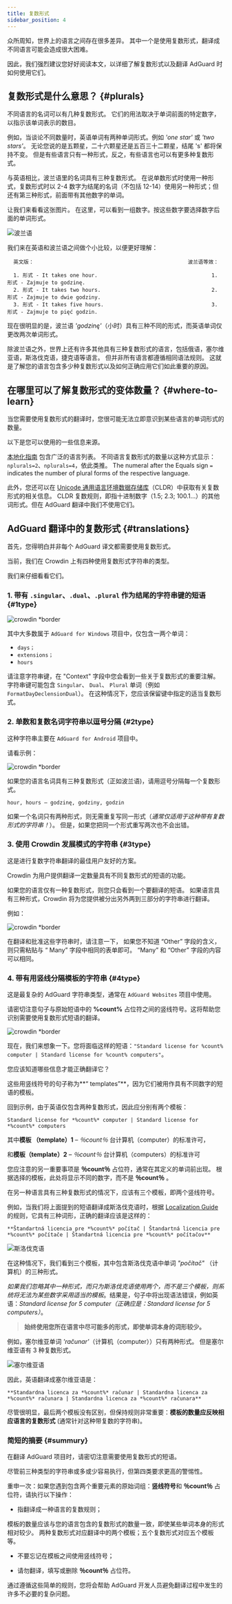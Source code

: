 ```yaml
---
title: 复数形式
sidebar_position: 4
---
```



众所周知，世界上的语言之间存在很多差异。 其中一个是使用复数形式，翻译成不同语言可能会造成很大困难。

因此，我们强烈建议您好好阅读本文，以详细了解复数形式以及翻译 AdGuard 时如何使用它们。

## 复数形式是什么意思？ {#plurals}

不同语言的名词可以有几种复数形式。 它们的用法取决于单词前面的特定数字，以指示该单词表示的数目。

例如，当谈论不同数量时，英语单词有两种单词形式。例如 *'one star'* 或 *'two stars'*。 无论您说的是五颗星，二十六颗星还是五百三十二颗星，结尾 's' 都将保持不变。 但是有些语言只有一种形式，反之，有些语言也可以有更多种复数形式。

与英语相比，波兰语里的名词具有三种复数形式。 在说单数形式时使用一种形式，复数形式时以 2-4 数字为结尾的名词（不包括 12-14）使用另一种形式；但还有第三种形式，前面带有其他数字的单词。

让我们来看看这张图片。 在这里，可以看到一组数字。按这些数字要选择数字后面的单词形式。

![波兰语](https://cdn.adtidy.org/content/Kb/ad_blocker/miscellaneous/adguard_translations/polish.png)

我们来在英语和波兰语之间做个小比较，以便更好理解：

      英文版：                                                  波兰语等效：
    
      1. 形式 - It takes one hour.                                     1. 形式 - Zajmuje to godzinę.
      2. 形式 - It takes two hours.                                    2. 形式 - Zajmuje to dwie godziny.
      3. 形式 - It takes five hours.                                   3. 形式 - Zajmuje to pięć godzin.

现在很明显的是，波兰语 *'godzinę'*（小时）具有三种不同的形式，而英语单词仅更改两次单词形式。

除波兰语之外，世界上还有许多其他具有三种复数形式的语言，包括俄语，塞尔维亚语，斯洛伐克语，捷克语等语言。 但并非所有语言都遵循相同语法规则。 这就是了解您的语言包含多少种复数形式以及如何正确应用它们如此重要的原因。

## 在哪里可以了解复数形式的变体数量？ {#where-to-learn}

当您需要使用复数形式的翻译时，您很可能无法立即意识到某些语言的单词形式的数量。

以下是您可以使用的一些信息来源。

[本地化指南](http://docs.translatehouse.org/projects/localization-guide/en/latest/l10n/pluralforms.html) 包含广泛的语言列表。 不同语言复数形式的数量以这种方式显示：`nplurals=2`、`nplurals=4`，依此类推。 The numeral after the Equals sign `=` indicates the number of plural forms of the respective language.

此外，您还可以在 [Unicode 通用语言环境数据存储库](http://www.unicode.org/cldr/charts/latest/supplemental/language_plural_rules.html#rules)（CLDR）中获取有关复数形式的相关信息。 CLDR 复数规则，即指十进制数字（1.5; 2.3; 100.1…）的其他词形式。但在 AdGuard 翻译中我们不使用它们。

## AdGuard 翻译中的复数形式 {#translations}

首先，您得明白并非每个 AdGuard 译文都需要使用复数形式。

当前，我们在 Crowdin 上有四种使用复数形式字符串的类型。

我们来仔细看看它们。

### 1. 带有 `.singular`、`.dual`、`.plural` 作为结尾的字符串键的短语 {#1type}

![crowdin *border](https://cdn.adtidy.org/public/Adguard/kb/en/plurals/dual_it.png)

其中大多数属于 `AdGuard for Windows` 项目中，仅包含一两个单词：

- `days；`
- `extensions；`
- `hours`

请注意字符串键，在 "Context" 字段中您会看到一些关于复数形式的重要注解。 字符串键可能包含 `Singular`、 `Dual`、 `Plural` 单词（例如`FormatDayDeclensionDual`）。 在这种情况下，您应该保留键中指定的适当复数形式。

### 2. 单数和复数名词字符串以逗号分隔 {#2type}

这种字符串主要在 `AdGuard for Android` 项目中。

请看示例：

![crowdin *border](https://cdn.adtidy.org/public/Adguard/kb/en/plurals/android_fr.png)

如果您的语言名词具有三种复数形式（正如波兰语)，请用逗号分隔每一个复数形式。

`hour, hours — godzinę, godziny, godzin`

如果一个名词只有两种形式，则无需重复写同一形式（*通常仅适用于这种带有复数形式的字符串！*）。 但是，如果您把同一个形式重写两次也不会出错。

### 3. 使用 Crowdin 发展模式的字符串 {#3type}

这是进行复数字符串翻译的最佳用户友好的方案。

Crowdin 为用户提供翻译一定数量具有不同复数形式的短语的功能。

如果您的语言仅有一种复数形式，则您只会看到一个要翻译的短语。 如果语言具有三种形式，Crowdin 将为您提供被分出另外两到三部分的字符串进行翻译。

例如：

![crowdin *border](https://cdn.adtidy.org/public/Adguard/kb/en/plurals/crowdin_scheme.png)

在翻译和批准这些字符串时，请注意一下， 如果您不知道 “Other” 字段的含义，则只需粘贴与 “ Many” 字段中相同的表单即可。 “Many” 和 “Other” 字段的内容可以相同。

### 4. 带有用竖线分隔模板的字符串 {#4type}

这是最复杂的 AdGuard 字符串类型，通常在 `AdGuard Websites` 项目中使用。

请密切注意句子与原始短语中的 **%count%** 占位符之间的竖线符号。这将帮助您识别需要使用复数形式短语的翻译。

![crowdin *border](https://cdn.adtidy.org/public/Adguard/kb/en/plurals/plurals_site.png)

现在，我们来想象一下。您将面临这样的短语：`"Standard license for %count% computer | Standard license for %count% computers"`。

您应该知道哪些信息才能正确翻译它？

这些用竖线符号的句子称为**“ templates”**，因为它们被用作具有不同数字的短语的模板。

回到示例，由于英语仅包含两种复数形式，因此应分别有两个模板：

`Standard license for *%count%* computer | Standard license for *%count%* computers`

其中**模板 （template）1** – *％count％* 台计算机（computer）的标准许可，

和**模板（template）2** – *％count％* 台计算机（computers）的标准许可

您应注意的另一重要事项是 **％count％** 占位符，通常在其定义的单词前出现。 根据选择的模板，此处将显示不同的数字，而不是 **％count％** 。

在另一种语言具有三种复数形式的情况下，应该有三个模板，即两个竖线符号。

例如，当我们将上面提到的短语翻译成斯洛伐克语时，根据 [Localization Guide](http://docs.translatehouse.org/projects/localization-guide/en/latest/l10n/pluralforms.html) 的规则，它具有三种词形，正确的翻译应该是这样的：

`**Štandartná licencia pre *%count%* počítač | Štandartná licencia pre *%count%* počítače | Štandartná licencia pre *%count%* počítačov**`

![斯洛伐克语](https://cdn.adtidy.org/content/Kb/ad_blocker/miscellaneous/adguard_translations/slovak.png)

在这种情况下，我们看到三个模板，其中包含斯洛伐克语中单词 *"počítač"* （计算机）的三种形式。

*如果我们忽略其中一种形式，而只为斯洛伐克语使用两个，而不是三个模板，则系统将无法为某些数字采用适当的模板*。结果是，句子中将出现语法错误，例如英语：*Standard license for 5 computer（正确应是：Standard license for 5 computers）*。
> **始终使用您所在语言中尽可能多的形式，即使单词本身的词形较少。**

例如，塞尔维亚单词 *'računar'*（计算机（computer））只有两种形式。 但是塞尔维亚语有 3 种复数形式。

![塞尔维亚语](https://cdn.adtidy.org/content/Kb/ad_blocker/miscellaneous/adguard_translations/serbian.png)

因此，英语翻译成塞尔维亚语是：

`**Standardna licenca za *%count%* računar | Standardna licenca za *%count%* računara | Standardna licenca za *%count%* računara**`

尽管很明显，最后两个模板没有区别，但保持规则非常重要：**模板的数量应反映相应语言的复数形式** (通常针对这种带复数的字符串)。

### 简短的摘要 {#summury}

在翻译 AdGuard 项目时，请密切注意需要使用复数形式的短语。

尽管前三种类型的字符串或多或少容易执行，但第四类要求更高的警惕性。

重申一次：如果您遇到包含两个重要元素的原始词组：**竖线符号**和 **％count％** 占位符，请执行以下操作：

- 指翻译成一种语言的复数规则；

模板的数量应该与您的语言包含的复数形式的数量一致，即使某些单词本身的形式相对较少。 两种复数形式对应翻译中的两个模板；五个复数形式对应五个模板等。

- 不要忘记在模板之间使用竖线符号；

- 请勿翻译，填写或删除 **％count％** 占位符。

通过遵循这些简单的规则，您将会帮助 AdGuard 开发人员避免翻译过程中发生的许多不必要的复杂问题。
